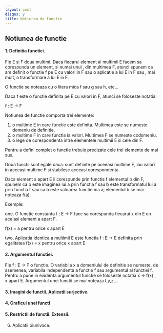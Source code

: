 ```yaml
---
layout: post
disqus: y
title: Notiunea de functie
---
```


Notiunea de functie
----------

#### 1. Definitia functiei.

Fie E si F doua multimi. Daca fiecarui element al multimii E facem sa corespunda un element, si numai unul , din multimea F, atunci spunem ca am definit o functie f
pe E cu valori in F sau o aplicatie a lui E in F sau , mai mult, o transformare a lui E in F.

O functie se noteaza cu o litera mica f sau g sau h, etc...

Daca f este o functie definita pe E cu valori in F, atunci se foloseste notatia:

f : E -> F

Notiunea de functie comporta trei elemente:

1. o multime E in care functie este definita. Multimea este se numeste domeniu de definitie.
2. o multime F in care functia ia valori. Multimea F se numeste codomeniu.
3. o lege de corespondenta intre elementele multimii E si cele din F.

Pentru a defini complet o functie trebuie precizate cele trei elemente de mai sus.

Doua functii sunt egale daca: sunt definite pe aceeasi multime E, iau valori in aceeasi multime F si stabilesc aceeasi corespondenta.

Daca element a apart E ii corespunde prin functia f elementul b din F, spunem ca b este imaginea lui a prin functia f sau b este transformatul lui a prin functia f
sau ca b este valoarea functie ina a; elementul b se mai noteaza f(a).

Exemple:

one. O functie constanta f : E -> F face sa corespunda fiecarui x din E un acelasi element a apart F.

f(x) = a pentru orice x apart E

 two. Aplicatia identica a multimii E este functia f : E -> E definita prin egalitatea f(x) = x pentru orice x apart E

#### 2. Argumentul functiei.

   Fie f : E -> F o functie. O variabila x a domeniului de definitie se numeste, de asemenea, variabila independenta a functie f sau argumentul al functiei f. 
   Pentru a pune in evidenta argumentul functie se foloseste notatia x -> f(x) , x apart E. Argumentul unei functii se mai noteaza t,y,z,...
   
#### 3. Imagini de functii. Aplicatii surjective.

#### 4. Graficul unei functi

#### 5. Restrictii de functii. Extensii.

6. Aplicatii biunivoce.

